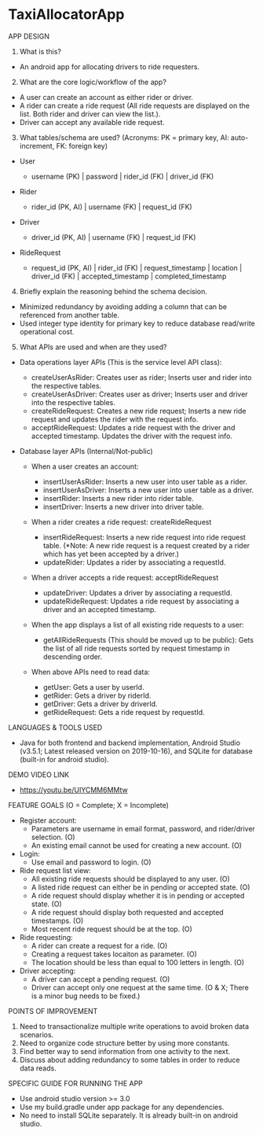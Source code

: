 # TaxiAllocatorApp

APP DESIGN

1. What is this?

- An android app for allocating drivers to ride requesters.

2. What are the core logic/workflow of the app?

- A user can create an account as either rider or driver.
- A rider can create a ride request (All ride requests are displayed on the list. Both rider and driver can view the list.).
- Driver can accept any available ride request.

3. What tables/schema are used? (Acronyms: PK = primary key, AI: auto-increment, FK: foreign key)

- User

  - username (PK) | password | rider_id (FK) | driver_id (FK)

- Rider

  - rider_id (PK, AI) | username (FK) | request_id (FK)

- Driver

  - driver_id (PK, AI) | username (FK) | request_id (FK)

- RideRequest

  - request_id (PK, AI) | rider_id (FK) | request_timestamp | location | driver_id (FK) | accepted_timestamp | completed_timestamp

4. Briefly explain the reasoning behind the schema decision.
- Minimized redundancy by avoiding adding a column that can be referenced from another table.
- Used integer type identity for primary key to reduce database read/write operational cost.

5. What APIs are used and when are they used?
- Data operations layer APIs (This is the service level API class):
  - createUserAsRider: Creates user as rider; Inserts user and rider into the respective tables.
  - createUserAsDriver: Creates user as driver; Inserts user and driver into the respective tables.
  - createRideRequest: Creates a new ride request; Inserts a new ride request and updates the rider with the request info.
  - acceptRideRequest: Updates a ride request with the driver and accepted timestamp. Updates the driver with the request info.

- Database layer APIs (Internal/Not-public)
  - When a user creates an account:
    - insertUserAsRider: Inserts a new user into user table as a rider.
    - insertUserAsDriver: Inserts a new user into user table as a driver.
    - insertRider: Inserts a new rider into rider table.
    - insertDriver: Inserts a new driver into driver table.

  - When a rider creates a ride request: createRideRequest
    - insertRideRequest: Inserts a new ride request into ride request table. 
      (*Note: A new ride request is a request created by a rider which has yet been accepted by a driver.)
    - updateRider: Updates a rider by associating a requestId.

  - When a driver accepts a ride request: acceptRideRequest
    - updateDriver: Updates a driver by associating a requestId.
    - updateRideRequest: Updates a ride request by associating a driver and an accepted timestamp.

  - When the app displays a list of all existing ride requests to a user: 
    - getAllRideRequests (This should be moved up to be public): Gets the list of all ride requests sorted by request timestamp in descending order.

  - When above APIs need to read data:
    - getUser: Gets a user by userId.
    - getRider: Gets a driver by riderId.
    - getDriver: Gets a driver by driverId.
    - getRideRequest: Gets a ride request by requestId.

LANGUAGES & TOOLS USED

- Java for both frontend and backend implementation, Android Studio (v3.5.1; Latest released version on 2019-10-16), and SQLite for database (built-in for android studio).

DEMO VIDEO LINK

- https://youtu.be/UIYCMM6MMtw

FEATURE GOALS (O = Complete; X = Incomplete)
- Register account:
  - Parameters are username in email format, password, and rider/driver selection. (O)
  - An existing email cannot be used for creating a new account. (O)
- Login:
  - Use email and password to login. (O)
- Ride request list view: 
  - All existing ride requests should be displayed to any user. (O)
  - A listed ride request can either be in pending or accepted state. (O)
  - A ride request should display whether it is in pending or accepted state. (O)
  - A ride request should display both requested and accepted timestamps. (O)
  - Most recent ride request should be at the top. (O)
- Ride requesting:
  - A rider can create a request for a ride. (O)
  - Creating a request takes locaiton as parameter. (O)
  - The location should be less than equal to 100 letters in length. (O)
- Driver accepting:
  - A driver can accept a pending request. (O)
  - Driver can accept only one request at the same time. (O & X; There is a minor bug needs to be fixed.)

POINTS OF IMPROVEMENT

1. Need to transactionalize multiple write operations to avoid broken data scenarios.
2. Need to organize code structure better by using more constants. 
3. Find better way to send information from one activity to the next.
4. Discuss about adding redundancy to some tables in order to reduce data reads.

SPECIFIC GUIDE FOR RUNNING THE APP

- Use android studio version >= 3.0
- Use my build.gradle under app package for any dependencies.
- No need to install SQLite separately. It is already built-in on android studio.
